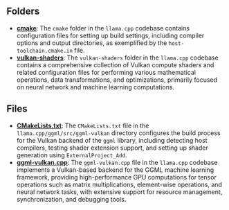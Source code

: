 ## Folders
- **[cmake](ggml-vulkan/cmake.driver.md)**: The `cmake` folder in the `llama.cpp` codebase contains configuration files for setting up build settings, including compiler options and output directories, as exemplified by the `host-toolchain.cmake.in` file.
- **[vulkan-shaders](ggml-vulkan/vulkan-shaders.driver.md)**: The `vulkan-shaders` folder in the `llama.cpp` codebase contains a comprehensive collection of Vulkan compute shaders and related configuration files for performing various mathematical operations, data transformations, and optimizations, primarily focused on neural network and machine learning computations.

## Files
- **[CMakeLists.txt](ggml-vulkan/CMakeLists.txt.driver.md)**: The `CMakeLists.txt` file in the `llama.cpp/ggml/src/ggml-vulkan` directory configures the build process for the Vulkan backend of the `ggml` library, including detecting host compilers, testing shader extension support, and setting up shader generation using `ExternalProject_Add`.
- **[ggml-vulkan.cpp](ggml-vulkan/ggml-vulkan.cpp.driver.md)**: The `ggml-vulkan.cpp` file in the `llama.cpp` codebase implements a Vulkan-based backend for the GGML machine learning framework, providing high-performance GPU computations for tensor operations such as matrix multiplications, element-wise operations, and neural network tasks, with extensive support for resource management, synchronization, and debugging tools.
